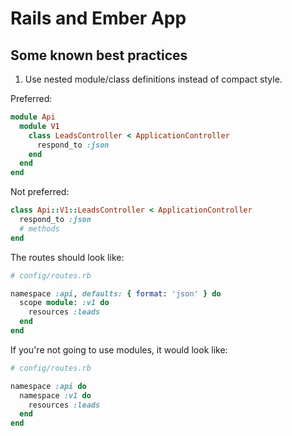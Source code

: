 # Rails and Ember App


## Some known best practices

1. Use nested module/class definitions instead of compact style.

Preferred:

```ruby
module Api
  module V1
    class LeadsController < ApplicationController
      respond_to :json
    end
  end
end
```

Not preferred:

```ruby
class Api::V1::LeadsController < ApplicationController
  respond_to :json
  # methods
end
```

The routes should look like:

```ruby
# config/routes.rb

namespace :api, defaults: { format: 'json' } do
  scope module: :v1 do
    resources :leads
  end
end
```

If you're not going to use modules, it would look like:

```ruby
# config/routes.rb

namespace :api do
  namespace :v1 do
    resources :leads
  end
end
```

